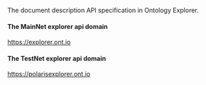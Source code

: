 

The document description API specification in Ontology Explorer.

#### The MainNet explorer api domain
https://explorer.ont.io

#### The TestNet explorer api domain
https://polarisexplorer.ont.io

